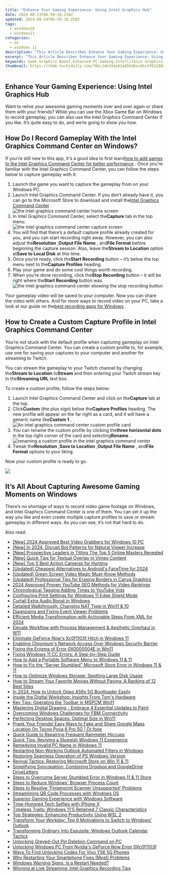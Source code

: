 ```yaml
---
title: "Enhance Your Gaming Experience: Using Intel Graphics Hub"
date: 2024-08-23T06:59:10.258Z
updated: 2024-08-24T06:59:10.258Z
tags:
  - windows10
  - windows11
categories:
  - os
  - windows 11
description: "This Article Describes Enhance Your Gaming Experience: Using Intel Graphics Hub"
excerpt: "This Article Describes Enhance Your Gaming Experience: Using Intel Graphics Hub"
keywords: Game Graphics Boost,Enhanced PC Gaming,Intellifocus Graphics,Performance Graphics Hub,High-Res Gameplay,Optimized Visuals Hub,Improved Gaming Pc
thumbnail: https://thmb.techidaily.com/76bc2de184e61e693dbac8bc5f62288cf6610a7d170abd91534f7a21873e1f18.png
---
```


## Enhance Your Gaming Experience: Using Intel Graphics Hub

 Want to relive your awesome gaming moments over and over again or share them with your friends? While you can use the Xbox Game Bar on Windows to record gameplay, you can also use the Intel Graphics Command Center if you like. It’s quite easy to do, and we’re going to show you how.

## How Do I Record Gameplay With the Intel Graphics Command Center on Windows?

 If you're still new to this app, it's a good idea to first learn[how to add games to the Intel Graphics Command Center for better performance](https://www.makeuseof.com/windows-intel-graphics-command-center-add-remove-games/) . Once you're familiar with the Intel Graphics Command Center, you can follow the steps below to capture gameplay with it:

1. Launch the game you want to capture the gameplay from on your Windows PC.
2. Launch Intel Graphics Command Center. If you don’t already have it, you can go to the Microsoft Store to download and install the[Intel Graphics Command Center](https://apps.microsoft.com/store/detail/intel%C2%AE-graphics-command-center/9PLFNLNT3G5G?hl=en-us&gl=us) .  
![the intel graphics command center home screen](https://static1.makeuseofimages.com/wordpress/wp-content/uploads/2022/11/intel-graphics-command-center-home.jpg)
3. In Intel Graphics Command Center, select the**Capture** tab in the top menu.  
![the intel graphics command center capture screen](https://static1.makeuseofimages.com/wordpress/wp-content/uploads/2022/11/intel-graphics-command-center-capture-screen.jpg)
4. You will find that there’s a default capture profile already created for you, and you can start recording right away. However, you can also adjust the**Resolution** ,**Output File Name** , and**File Format** before beginning the capture session. Also, leave the**Stream to Location** option at**Save to Local Disk** at this time.
5. Once you’re ready, click the**Start Recording** button – it’s below the top menu next to the**Capture Profiles** heading.
6. Play your game and do some cool things worth recording.
7. When you’re done recording, click the**Stop Recording** button – it will be right where the**Start Recording** button was.  
![the intel graphics command center showing the stop recording button](https://static1.makeuseofimages.com/wordpress/wp-content/uploads/2022/11/intel-graphics-command-center-stop-recording.jpg)

 Your gameplay video will be saved to your computer. Now you can share the video with others. And for more ways to record video on your PC, take a look at our guide on the[best recording apps for Windows](https://www.makeuseof.com/windows-screen-recording-programs/) .

## How to Create a Custom Capture Profile in Intel Graphics Command Center

 You’re not stuck with the default profile when capturing gameplay on Intel Graphics Command Center. You can create a custom profile to, for example, use one for saving your captures to your computer and another for streaming to Twitch.

 You can stream the gameplay to your Twitch channel by changing the**Stream to Location** to**Stream** and then entering your Twitch stream key in the**Streaming URL** text box.

To create a custom profile, follow the steps below:

1. Launch Intel Graphics Command Center and click on the**Capture** tab at the top.
2. Click**Custom** (the plus sign) below the**Capture Profiles** heading. The new profile will appear on the far right as a card, and it will have a generic name like**Custom 1** .  
![An intel graphics command center custom profile card](https://static1.makeuseofimages.com/wordpress/wp-content/uploads/2022/11/intel-graphics-command-center-custom-profile.jpg)
3. You can rename the custom profile by clicking the**three horizontal dots** in the top right corner of the card and selecting**Rename** .  
![renaming a custom profile in the intel graphics command center](https://static1.makeuseofimages.com/wordpress/wp-content/uploads/2022/11/intel-graphics-command-center-rename-custom-profile.jpg)
4. Tweak the**Resolution** ,**Save to Location** ,**Output File Name** , and**File Format** options to your liking.

Now your custom profile is ready to go.

<!-- affiliate ads begin -->
<a href="https://secure.2checkout.com/order/checkout.php?PRODS=3546200&QTY=1&AFFILIATE=108875&CART=1"><img src="http://www.binteko.com/sites/default/files/banner01_468x60a.gif" border="0"></a>
<!-- affiliate ads end -->
## It’s All About Capturing Awesome Gaming Moments on Windows

 There’s no shortage of ways to record video game footage on Windows, and Intel Graphics Command Center is one of them. You can set it up the way you like and even create multiple capture profiles to save or stream gameplay in different ways. As you can see, it’s not that hard to do.


<ins class="adsbygoogle"
     style="display:block"
     data-ad-format="autorelaxed"
     data-ad-client="ca-pub-7571918770474297"
     data-ad-slot="1223367746"></ins>



<ins class="adsbygoogle"
     style="display:block"
     data-ad-client="ca-pub-7571918770474297"
     data-ad-slot="8358498916"
     data-ad-format="auto"
     data-full-width-responsive="true"></ins>

<span class="atpl-alsoreadstyle">Also read:</span>
<div><ul>
<li><a href="https://on-screen-recording.techidaily.com/new-2024-approved-best-video-grabbers-for-windows-10-pc/"><u>[New] 2024 Approved  Best Video Grabbers for Windows 10 PC</u></a></li>
<li><a href="https://facebook-video-share.techidaily.com/new-in-2024-disrupt-bot-patterns-for-natural-viewer-increase/"><u>[New] In 2024, Disrupt Bot Patterns for Natural Viewer Increase</u></a></li>
<li><a href="https://extra-guidance.techidaily.com/new-prospective-leaders-in-titling-the-top-5-online-masters-revealed/"><u>[New] Prospective Leaders in Titling  The Top 5 Online Masters Revealed</u></a></li>
<li><a href="https://vimeo-videos.techidaily.com/new-quick-tips-for-textual-overlay-in-vimeo-content/"><u>[New] Quick Tips for Textual Overlay in Vimeo Content</u></a></li>
<li><a href="https://some-skills.techidaily.com/new-top-5-best-action-cameras-for-hunting/"><u>[New] Top 5 Best Action Cameras for Hunting</u></a></li>
<li><a href="https://screen-mirroring-recording.techidaily.com/updated-cheapest-alternatives-to-androids-facetime-for-2024/"><u>[Updated] Cheapest Alternatives to Android's FaceTime for 2024</u></a></li>
<li><a href="https://some-knowledge.techidaily.com/updated-green-screen-video-magic-must-know-methods/"><u>[Updated] Green Screen Video Magic  Must-Know Methods</u></a></li>
<li><a href="https://extra-approaches.techidaily.com/updated-professional-tips-for-erasing-borders-in-canva-graphics/"><u>[Updated] Professional Tips for Erasing Borders in Canva Graphics</u></a></li>
<li><a href="https://youtube-data.techidaily.com/approved-proven-youtube-seo-methods-for-video-rankings/"><u>2024 Approved  Proven YouTube SEO Methods for Video Rankings</u></a></li>
<li><a href="https://article-files.techidaily.com/chronological-tagging-adding-times-to-youtube-vids/"><u>Chronological Tagging  Adding Times to YouTube Vids</u></a></li>
<li><a href="https://win11-tips.techidaily.com/configuring-print-settings-for-windows-11-edge-shield-mode/"><u>Configuring Print Settings for Windows 11 Edge Shield Mode</u></a></li>
<li><a href="https://win11-tips.techidaily.com/curtail-extra-audio-boost-in-windows/"><u>Curtail Extra Audio Boost in Windows</u></a></li>
<li><a href="https://win11-tips.techidaily.com/detailed-walkthrough-changing-nat-type-in-win11-and-10/"><u>Detailed Walkthrough: Changing NAT Type in Win11 & 10</u></a></li>
<li><a href="https://win11-tips.techidaily.com/diagnosing-and-fixing-event-viewer-problems/"><u>Diagnosing and Fixing Event Viewer Problems</u></a></li>
<li><a href="https://vp-tips.techidaily.com/efficient-media-transformation-with-actionable-steps-from-xml-for-2024/"><u>Efficient Media Transformation with Actionable Steps From XML for 2024</u></a></li>
<li><a href="https://win11-tips.techidaily.com/elevate-workflow-with-process-management-and-aesthetic-overhaul-in-w11/"><u>Elevate Workflow with Process Management & Aesthetic Overhaul in W11</u></a></li>
<li><a href="https://win11-tips.techidaily.com/eliminate-geforce-nows-xc0f1103f-hitch-in-windows-11/"><u>Eliminate GeForce Now's Xc0f1103f Hitch in Windows 11</u></a></li>
<li><a href="https://win11-tips.techidaily.com/enabling-chromiums-network-access-over-windows-security-barrier/"><u>Enabling Chromium's Network Access Over Windows Security Barrier</u></a></li>
<li><a href="https://win11-tips.techidaily.com/fixing-the-enigma-of-error-0x0000004e-in-win11/"><u>Fixing the Enigma of Error 0X0000004E in Win11</u></a></li>
<li><a href="https://win11-tips.techidaily.com/fixing-windows-11-cc-errors-a-step-by-step-guide/"><u>Fixing Windows 11 CC Errors: A Step-by-Step Guide</u></a></li>
<li><a href="https://win11-tips.techidaily.com/how-to-add-a-portable-software-menu-to-windows-11-and-11/"><u>How to Add a Portable Software Menu to Windows 11 & 11</u></a></li>
<li><a href="https://win11-tips.techidaily.com/how-to-fix-the-server-stumbled-microsoft-store-error-in-windows-11-and-11/"><u>How to Fix the “Server Stumbled” Microsoft Store Error in Windows 11 & 11</u></a></li>
<li><a href="https://win11-tips.techidaily.com/how-to-optimize-windows-storage-spotting-large-disk-usage/"><u>How to Optimize Windows Storage: Spotting Large Disk Usage</u></a></li>
<li><a href="https://tech-recovery.techidaily.com/how-to-stream-your-favorite-movies-without-paying-a-ranking-of-12-best-sites/"><u>How to Stream Your Favorite Movies Without Paying: A Ranking of 12 Best Sites</u></a></li>
<li><a href="https://easy-unlock-android.techidaily.com/in-2024-how-to-unlock-oppo-a56s-5g-bootloader-easily-by-drfone-android/"><u>In 2024, How to Unlock Oppo A56s 5G Bootloader Easily</u></a></li>
<li><a href="https://hardware-reviews.techidaily.com/inside-the-digital-workshop-insights-from-toms-hardware/"><u>Inside the Digital Workshop: Insights From Tom's Hardware</u></a></li>
<li><a href="https://win11-tips.techidaily.com/key-tips-operating-the-toolbar-in-mspcm-win11/"><u>Key Tips: Operating the Toolbar in MSPCM Win11</u></a></li>
<li><a href="https://win11-tips.techidaily.com/mastering-digital-drawing-embrace-4-essential-updates-to-paint/"><u>Mastering Digital Drawing - Embrace 4 Essential Updates to Paint</u></a></li>
<li><a href="https://win11-tips.techidaily.com/overcoming-windows-challenges-for-fbm-connectivity/"><u>Overcoming Windows Challenges for FBM Connectivity</u></a></li>
<li><a href="https://win11-tips.techidaily.com/perfecting-desktop-spaces-optimal-size-in-win11/"><u>Perfecting Desktop Spaces: Optimal Size in Win11</u></a></li>
<li><a href="https://fake-location.techidaily.com/prank-your-friends-easy-ways-to-fake-and-share-google-maps-location-on-tecno-pova-6-pro-5g-drfone-by-drfone-virtual-android/"><u>Prank Your Friends! Easy Ways to Fake and Share Google Maps Location On Tecno Pova 6 Pro 5G | Dr.fone</u></a></li>
<li><a href="https://win11-tips.techidaily.com/quick-guide-to-repairing-frequent-rainmeter-hiccups/"><u>Quick Guide to Repairing Frequent Rainmeter Hiccups</u></a></li>
<li><a href="https://win11-tips.techidaily.com/quick-tips-reviving-a-sluggish-windows-11-experience/"><u>Quick Tips: Reviving a Sluggish Windows 11 Experience</u></a></li>
<li><a href="https://win11-tips.techidaily.com/remedying-invalid-pc-name-in-windows-11/"><u>Remedying Invalid PC Name in Windows 11</u></a></li>
<li><a href="https://win11-tips.techidaily.com/restarting-non-working-outlook-automated-filters-in-windows/"><u>Restarting Non-Working Outlook Automated Filters in Windows</u></a></li>
<li><a href="https://win11-tips.techidaily.com/restoring-seamless-operation-of-ps-windows-version/"><u>Restoring Seamless Operation of PS Windows Version</u></a></li>
<li><a href="https://win11-tips.techidaily.com/revival-tactics-restoring-microsoft-store-on-win-11-and-11/"><u>Revival Tactics: Restoring Microsoft Store on Win 11 & 11</u></a></li>
<li><a href="https://win11-tips.techidaily.com/simplifying-syncopation-combining-dropbox-and-googledrive-driveletters/"><u>Simplifying Syncopation: Combining Dropbox and GoogleDrive DriveLetters</u></a></li>
<li><a href="https://win11-tips.techidaily.com/steps-to-overcome-server-stumbled-error-in-windows-11-and-11-store/"><u>Steps to Overcome Server Stumbled Error in Windows 11 & 11 Store</u></a></li>
<li><a href="https://win11-tips.techidaily.com/steps-to-reduce-windows-browser-process-count/"><u>Steps to Reduce Windows' Browser Process Count</u></a></li>
<li><a href="https://win11-tips.techidaily.com/steps-to-resolve-fingerprint-scanner-unsupported-problems/"><u>Steps to Resolve 'Fingerprint Scanner Unsupported' Problems</u></a></li>
<li><a href="https://win11-tips.techidaily.com/streamlining-qr-code-processes-with-windows-os/"><u>Streamlining QR Code Processes with Windows OS</u></a></li>
<li><a href="https://win11-tips.techidaily.com/superior-gaming-experience-with-windows-software/"><u>Superior Gaming Experience with Windows Software</u></a></li>
<li><a href="https://fox-links.techidaily.com/time-honored-tech-selfies-with-iphone-x/"><u>Time-Honored Tech  Selfies with iPhone X</u></a></li>
<li><a href="https://win11-tips.techidaily.com/timeless-traits-windows-11s-retained-7-classic-characteristics/"><u>Timeless Traits: Windows 11'S Retained 7 Classic Characteristics</u></a></li>
<li><a href="https://win11-tips.techidaily.com/top-strategies-enhancing-productivity-using-wsl-2/"><u>Top Strategies: Enhancing Productivity Using WSL 2</u></a></li>
<li><a href="https://win11-tips.techidaily.com/transform-your-workday-top-9-motivations-to-switch-to-windows-outlook/"><u>Transform Your Workday: Top 9 Motivations to Switch to Windows' Outlook</u></a></li>
<li><a href="https://win11-tips.techidaily.com/transforming-ordinary-into-exquisite-windows-outlook-calendar-tactics/"><u>Transforming Ordinary Into Exquisite: Windows Outlook Calendar Tactics</u></a></li>
<li><a href="https://win11-tips.techidaily.com/unlocking-greyed-out-pin-deletion-command-on-pc/"><u>Unlocking Greyed-Out Pin Deletion Command on PC</u></a></li>
<li><a href="https://win11-tips.techidaily.com/unlocking-windows-pc-from-nvidias-geforce-now-error-0xc0f1103f/"><u>Unlocking Windows PC From Nvidia's GeForce Now Error 0Xc0f1103f</u></a></li>
<li><a href="https://sim-unlock.techidaily.com/ways-to-find-unlocking-codes-for-vivo-y56-5g-phones-by-drfone-android/"><u>Ways To Find Unlocking Codes For Vivo Y56 5G Phones</u></a></li>
<li><a href="https://fox-that.techidaily.com/why-restarting-your-smartphone-fixes-most-problems/"><u>Why Restarting Your Smartphone Fixes (Most) Problems</u></a></li>
<li><a href="https://win11-tips.techidaily.com/windows-warning-signs-is-a-restart-needed/"><u>Windows Warning Signs: Is a Restart Needed?</u></a></li>
<li><a href="https://win11-tips.techidaily.com/winning-at-live-streaming-intel-graphics-recording-tips/"><u>Winning at Live Streaming: Intel Graphics Recording Tips</u></a></li>
</ul></div>

